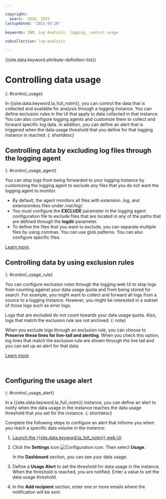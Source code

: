 ```yaml
---

copyright:
  years:  2018, 2023
lastupdated: "2021-03-28"

keywords: IBM, Log Analysis, logging, control usage

subcollection: log-analysis

---
```


{{site.data.keyword.attribute-definition-list}}


# Controlling data usage
{: #control_usage}

In {{site.data.keyword.la_full_notm}}, you can control the data that is collected and available for analysis through a logging instance. You can define exclusion rules in the UI that apply to data collected in that instance. You can also configure logging agents and customize them to collect and forward specific log data. In addition, you can define an alert that is triggered when the data usage threshold that you define for that logging instance is reached.
{: shortdesc}


## Controlling data by excluding log files through the logging agent
{: #control_usage_agent}

You can stop logs from being forwarded to your logging instance by customizing the logging agent to exclude any files that you do not want the logging agent to monitor.

* By default, the agent monitors all files with extension *.log*,  and extensionless files under */var/log/*.
* You must configure the **EXCLUDE** parameter in the logging agent configuration file to exclude files that are located in any of the paths that are defined through the **logdir** parameter.
* To define the files that you want to exclude, you can separate multiple files by using commas. You can use glob patterns. You can also configure specific files.

[Learn more](/docs/log-analysis?topic=log-analysis-exclude_logs_from_agent).



## Controlling data by using exclusion rules
{: #control_usage_rule}

You can configure exclusion rules through the logging web UI to stop logs from counting against your data usage quota and from being stored for search. For example, you might want to collect and forward all logs from a source to a logging instance. However, you might be interested in a subset of those logs such as error logs.

Logs that are excluded do not count towards your data usage quota. Also, logs that match the exclusion rule are not archived.
{: note}

When you exclude logs through an exclusion rule, you can choose to **Preserve these lines for live-tail and alerting**. When you check this option, log lines that match the exclusion rule are shown through the live tail and you can set up an alert for that data.

[Learn more](/docs/log-analysis?topic=log-analysis-exclusion_rules).

​


## Configuring the usage alert
{: #control_usage_alert}

In a {{site.data.keyword.la_full_notm}} instance, you can define an alert to notify when the data usage in the instance reaches the data usage threshold that you set for the instance.
{: shortdesc}

Complete the following steps to configure an alert that informs you when you reach a specific data volume in the instance:

1. [Launch the {{site.data.keyword.la_full_notm}} web UI](/docs/log-analysis?topic=log-analysis-view_logs#view_logs_step2).

2. Click the **Settings** icon ![Configuration icon](../images/admin.png "Admin icon"). Then select **Usage**.

    In the **Dashboard** section, you can see your data usage.

3. Define a **Usage Alert** to set the threshold for data usage in the instance. When the threshold is reached, you are notified. Enter a value to set the data usage threshold.

4. In the **Add recipient** section, enter one or more emails where the notification will be sent.
